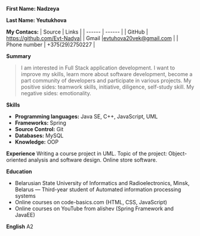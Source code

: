 **First Name: Nadzeya**

**Last Name: Yeutukhova**

**My Contacs:**
| Source | Links |
| ------ | ------ |
| GitHub | https://github.com/Evt-Nadya|
| Gmail |evtuhova20vek@gmail.com |
| Phone number | +375(29)2750227 |

**Summary**
>I am interested in Full Stack application development. 
I want to improve my skills, learn more about software 
development, become a part community of developers and
participate in various projects.
My positive sides: teamwork skills, initiative, diligence,
self-study skill.
My negative sides: emotionality. 

**Skills**
- **Programming languages:** Java SE, C++, JavaScript, UML
- **Frameworks:** Spring
- **Source Control:** Git
- **Databases:** MySQL
- **Knowledge:** OOP

**Experience**
Writing a course project in UML. Topic of the project: 
Object-oriented analysis and software design. Online store software.

**Education**
- Belarusian State University of Informatics and Radioelectronics, 
Minsk, Belarus — Third-year student of Automated information 
processing systems
- Online courses on code-basics.com (HTML, CSS, JavaScript)
- Online courses on YouTube from alishev (Spring Framework and JavaEE)

**English**
A2
